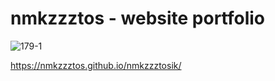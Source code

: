 # nmkzzztos - website portfolio

![179-1](https://user-images.githubusercontent.com/78933262/162615870-550a6707-3085-4695-89c6-8a3e51ec9d90.png)

https://nmkzzztos.github.io/nmkzzztosik/
